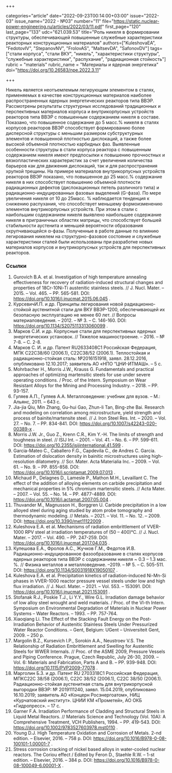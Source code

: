 +++

categories="article"
date="2022-09-23T00:14:00+03:00"
issue="2022-03"
issue_name="2022 - №03"
number="11"
file="https://static.nuclear-power-engineering.ru/articles/2022/03/11.pdf"
first_page="120"
last_page="133"
udc="621.039.53"
title="Роль никеля в формировании структуры, обеспечивающей повышенные служебные характеристики реакторных конструкционных материалов"
authors=["KuleshovaEA", "FedotovIV", "StepanovNV", "FrolovAS", "MaltsevDA", "SafonovDV"]
tags=["стали корпуса", "стали ВКУ", "никель", "характеристики структуры", "служебные характеристики", "распухание", "радиационная стойкость"]
rubric = "materials"
rubric_name = "Материалы и ядерная энергетика"
doi="https://doi.org/10.26583/npe.2022.3.11"

+++

Никель является неотъемлемым легирующим элементом в сталях, применяемых в качестве конструкционных материалов наиболее распространенных ядерных энергетических реакторов типа ВВЭР. Рассмотрены результаты структурных исследований традиционных и перспективных материалов корпуса и внутрикорпусных устройств реакторов типа ВВЭР с повышенным содержанием никеля в составе. Показано, что повышенное содержание до 5 масс.% никеля в сталях корпусов реакторов ВВЭР способствует формированию более дисперсной структуры с меньшим размером субструктурных элементов и повышенной плотностью дислокаций, а также более высокой объемной плотностью карбидных фаз. Выявленные особенности структуры в стали корпуса реактора с повышенным содержанием никеля имеют предпосылки к повышению прочностных и вязкопластических характеристик за счет увеличения количества барьеров как для движения дислокаций, так и для распространения хрупкой трещины. На примере материалов внутрикорпусных устройств реакторов ВВЭР показано, что повышенное до 25 масс.% содержание никеля в них способствует повышению объемной плотности радиационных дефектов (дислокационных петель различного типа) и радиационно-индуцированных фазовых выделений (G-фаза). По мере увеличения никеля от 10 до 25масс. % наблюдается тенденция к снижению распухания, что способствует меньшему формоизменению элементов внутрикорпусных устройств. При этом в стали с наибольшим содержанием никеля выявлено наибольшее содержание никеля в приграничных областях матрицы, что способствует большей стабильности аустенита и меньшей вероятности образования охрупчивающейся α-фазы. Полученные в работе данные по влиянию легирования никелем на структурно-фазовое состояние и служебные характеристики сталей были использованы при разработке новых материалов корпусов и внутрикорпусных устройств для перспективных реакторов.

### Ссылки

1. Gurovich B.A. et al. Investigation of high temperature annealing effectiveness for recovery of radiation-induced structural changes and properties of 18Cr-10Ni-Ti austenitic stainless steels. // J. Nucl. Mater. – 2015. – Vol. 465. – PP. 565-581. DOI: https://doi.org/10.1016/j.jnucmat.2015.06.045 .
2. КурсевичИ.П. и др. Принципы легирования новой радиационно-стойкой аустенитной стали для ВКУ ВВЭР-1200, обеспечивающей их безопасную эксплуатацию не менее 60 лет. // Вопросы материаловедения. – 2012. – № 3. – С. 146-160. DOI: https://doi.org/10.1134/S2075113313060099 .
3. Марков С.И. и др. Корпусные стали для перспективных ядерных энергетических установок. // Тяжелое машиностроение. – 2016. – № 7-8. – C. 2-8.
4. Марков С. И. и др. Патент RU2633408C1 Российская Федерация, МПК C22C38/60 (2006.1), C22C38/52 (2006.1). Теплостойкая и радиационно-стойкая сталь: №2016151918, заявл. 28.12.2016, опубликовано 12.10.2017; заявитель АО «НПО “ЦНИ-ИТМАШ». – 5 с.
5. Mohrbacher H., Morris J.W., Krauss G. Fundamentals and practical approaches of optimizing martensitic steels for use under severe operating conditions. / Proc. of the Intern. Symposium on Wear Resistant Alloys for the Mining and Processing Industry. – 2018. – PP. 93-157.
6. Гуляев А.П., Гуляев А.А. Металловедение: учебник для вузов. – М.: Альянс, 2011. – 643 с.
7. Jia-jia Qiu, Min Zhang, Gu-hui Gao, Zhun-li Tan, Bing-zhe Bai. Research and modeling on correlation among microstructure, yield strength and process of bainite/martensite steel. // J. Iron Steel Res. Int. – 2020. – Vol. 27. – No. 7. – PP. 834-841. DOI: https://doi.org/10.1007/s42243-020-00389-x .
8. Morris J.W. Jr., Guo Z., Krenn C.R., Kim Y.-H. The limits of strength and toughness in steel. // ISIJ Int. – 2001. – Vol. 41. – No. 6. – PP. 599-611. DOI: https://doi.org/10.2355/isijinternational.41.599 .
9. Garcia-Mateo C., Caballero F.G., Capdevila C., de Andres C. Garcia. Estimation of dislocation density in bainitic microstructures using high-resolution dilatometry. // Scr. Mater. Acta Materialia Inc. – 2009. – Vol. 61. – No. 9. – PP. 855-858. DOI: https://doi.org/10.1016/j.scriptamat.2009.07.013 .
10. Michaud P., Delagnes D., Lamesle P., Mathon M.H., Levaillant C. The effect of the addition of alloying elements on carbide precipitation and mechanical properties in 5% chromium martensitic steels. // Acta Mater. – 2007. – Vol. 55. – No. 14. – PP. 4877-4889. DOI: https://doi.org/10.1016/j.actamat.2007.05.004 .
11. Thuvander M., Magnusson H., Borggren U. Carbide precipitation in a low alloyed steel during aging studied by atom probe tomography and thermodynamic modeling. // Metals. – 2021. – Vol. 11. – No. 12. – 2009. DOI: https://doi.org/10.3390/met11122009 .
12. Kuleshova E.A. et al. Mechanisms of radiation embrittlement of VVER-1000 RPV steel at irradiation temperatures of (50 – 400)°C. // J. Nucl. Mater. – 2017. – Vol. 490. – PP. 247-259. DOI: https://doi.org/10.1016/j.jnucmat.2017.04.035 .
13. Кулешова Е.А., Фролов А.С., Жучков Г.М., Федотов И.В. Радиационно-индуцированное фазообразование в сталях корпусов ядерных реакторов типа ВВЭР с содержанием никеля ~ 0.3 – 1.3 мас. %. // Физика металлов и металловедение. –2019. – № 5. – С. 505-511. DOI: https://doi.org/10.1134/S0031918X19050107 .
14. Kuleshova E.A. et al. Precipitation kinetics of radiation-induced Ni-Mn-Si phases in VVER-1000 reactor pressure vessel steels under low and high flux irradiation. // J. Nucl. Mater. – 2021. – Vol. 553. – 153091. DOI: https://doi.org/10.1016/j.jnucmat.2021.153091 .
15. Stofanak R.J., Poskie T.J., Li Y.Y., Wire G.L. Irradiation damage behavior of low alloy steel wrought and weld materials. / Proc. of the VI-th Intern. Symposium on Environmental Degradation of Materials in Nuclear Power Systems – Water Reactors. – 1993. – PP. 757-764.
16. Xiaoqiang Li. The Effect of the Stacking Fault Energy on the Post-Irradiation Behavior of Austenitic Stainless Steels Under Pressurized Water Reactor Conditions. – Gent, Belgium: UGent – Universiteit Gent, 2009. – 250 p.
17. Margolin B.Z., Kursevich I.P., Sorokin A.A., Neustroev V.S. The Relationship of Radiation Embrittlement and Swelling for Austenitic Steels for WWER Internals. // Proc. of the ASME 2009, Pressure Vessels and Piping Conference. Prague, Czech Republic, July 26-30, 2009. – Vol. 6: Materials and Fabrication, Parts A and B. – PP. 939-948. DOI: https://doi.org/10.1115/PVP2009-77078 .
18. Марголин Б.З. и др. Патент RU 2703318C1 Российская Федерация, МПКC22C 38/58 (2006.1), C22C 38/52 (2006.1), C22C 38/50 (2006.1). Радиационно-стойкая аустенитная сталь для внутрикорпусной выгородки ВВЭР: № 2019111240, заявл. 15.04.2019, опубликовано 16.10.2019; заявитель АО «Концерн Росэнергоатом», НИЦ «Курчатовский институт». ЦНИИ КМ «Прометей», АО ОКБ «Гидропресс». – 17 с.
19. Garner F.A. Irradiation Performance of Cladding and Structural Steels in Liquid Metal Reactors. // Materials Science and Technology (Vol. 10A): A Comprehensive Treatment, VCH Publishers, 1994. – PP. 419-543. DOI: https://doi.org/10.1002/9783527603978.mst0110 .
20. Young D.J. High Temperature Oxidation and Corrosion of Metals. 2-nd edition. – Elsevier, 2016. – 758 p. DOI: https://doi.org/10.1016/B978-0-08-100101-1.00001-7 .
21. Stress corrosion cracking of nickel based alloys in water-cooled nuclear reactors. The Coriou effect / Edited by Feron D., Staehle R.W. – 1-st edition. – Elsevier, 2016. – 384 p. DOI: https://doi.org/10.1016/B978-0-08-100049-6.00001-X .